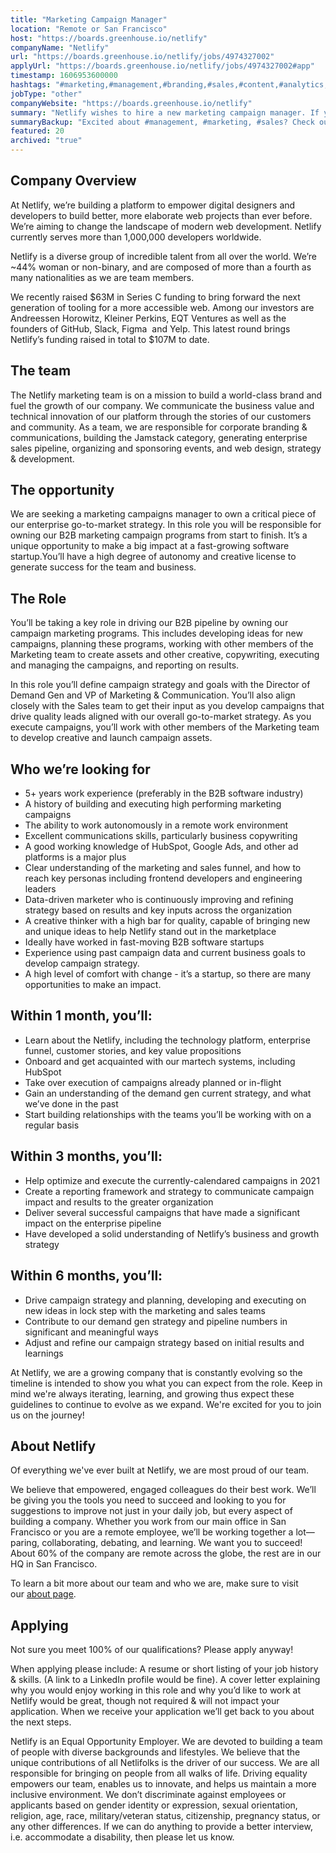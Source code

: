 ```yaml
---
title: "Marketing Campaign Manager"
location: "Remote or San Francisco"
host: "https://boards.greenhouse.io/netlify"
companyName: "Netlify"
url: "https://boards.greenhouse.io/netlify/jobs/4974327002"
applyUrl: "https://boards.greenhouse.io/netlify/jobs/4974327002#app"
timestamp: 1606953600000
hashtags: "#marketing,#management,#branding,#sales,#content,#analytics,#ui/ux,#git,#figma,#office"
jobType: "other"
companyWebsite: "https://boards.greenhouse.io/netlify"
summary: "Netlify wishes to hire a new marketing campaign manager. If you have 5+ years work experience, consider applying."
summaryBackup: "Excited about #management, #marketing, #sales? Check out this job post!"
featured: 20
archived: "true"
---
```


## Company Overview

At Netlify, we’re building a platform to empower digital designers and developers to build better, more elaborate web projects than ever before. We’re aiming to change the landscape of modern web development. Netlify currently serves more than 1,000,000 developers worldwide.

Netlify is a diverse group of incredible talent from all over the world. We’re ~44% woman or non-binary, and are composed of more than a fourth as many nationalities as we are team members.

We recently raised $63M in Series C funding to bring forward the next generation of tooling for a more accessible web. Among our investors are Andreessen Horowitz, Kleiner Perkins, EQT Ventures as well as the founders of GitHub, Slack, Figma  and Yelp. This latest round brings Netlify’s funding raised in total to $107M to date.

## The team

The Netlify marketing team is on a mission to build a world-class brand and fuel the growth of our company. We communicate the business value and technical innovation of our platform through the stories of our customers and community. As a team, we are responsible for corporate branding & communications, building the Jamstack category, generating enterprise sales pipeline, organizing and sponsoring events, and web design, strategy & development. 

## The opportunity

We are seeking a marketing campaigns manager to own a critical piece of our enterprise go-to-market strategy. In this role you will be responsible for owning our B2B marketing campaign programs from start to finish. It’s a unique opportunity to make a big impact at a fast-growing software startup.You’ll have a high degree of autonomy and creative license to generate success for the team and business.

## The Role

You’ll be taking a key role in driving our B2B pipeline by owning our campaign marketing programs. This includes developing ideas for new campaigns, planning these programs, working with other members of the Marketing team to create assets and other creative, copywriting, executing and managing the campaigns, and reporting on results.

In this role you’ll define campaign strategy and goals with the Director of Demand Gen and VP of Marketing & Communication. You’ll also align closely with the Sales team to get their input as you develop campaigns that drive quality leads aligned with our overall go-to-market strategy. As you execute campaigns, you’ll work with other members of the Marketing team to develop creative and launch campaign assets.

## Who we’re looking for

*   5+ years work experience (preferably in the B2B software industry)
*   A history of building and executing high performing marketing campaigns
*   The ability to work autonomously in a remote work environment
*   Excellent communications skills, particularly business copywriting
*   A good working knowledge of HubSpot, Google Ads, and other ad platforms is a major plus
*   Clear understanding of the marketing and sales funnel, and how to reach key personas including frontend developers and engineering leaders
*   Data-driven marketer who is continuously improving and refining strategy based on results and key inputs across the organization
*   A creative thinker with a high bar for quality, capable of bringing new and unique ideas to help Netlify stand out in the marketplace
*   Ideally have worked in fast-moving B2B software startups
*   Experience using past campaign data and current business goals to develop campaign strategy.
*   A high level of comfort with change - it’s a startup, so there are many opportunities to make an impact.

## Within 1 month, you’ll:

*   Learn about the Netlify, including the technology platform, enterprise funnel, customer stories, and key value propositions
*   Onboard and get acquainted with our martech systems, including HubSpot 
*   Take over execution of campaigns already planned or in-flight
*   Gain an understanding of the demand gen current strategy, and what we’ve done in the past
*   Start building relationships with the teams you’ll be working with on a regular basis

## Within 3 months, you’ll:

*   Help optimize and execute the currently-calendared campaigns in 2021
*   Create a reporting framework and strategy to communicate campaign impact and results to the greater organization
*   Deliver several successful campaigns that have made a significant impact on the enterprise pipeline
*   Have developed a solid understanding of Netlify’s business and growth strategy

## Within 6 months, you’ll:

*   Drive campaign strategy and planning, developing and executing on new ideas in lock step with the marketing and sales teams
*   Contribute to our demand gen strategy and pipeline numbers in significant and meaningful ways
*   Adjust and refine our campaign strategy based on initial results and learnings

At Netlify, we are a growing company that is constantly evolving so the timeline is intended to show you what you can expect from the role. Keep in mind we're always iterating, learning, and growing thus expect these guidelines to continue to evolve as we expand. We're excited for you to join us on the journey!

## About Netlify

Of everything we've ever built at Netlify, we are most proud of our team.

We believe that empowered, engaged colleagues do their best work. We’ll be giving you the tools you need to succeed and looking to you for suggestions to improve not just in your daily job, but every aspect of building a company. Whether you work from our main office in San Francisco or you are a remote employee, we’ll be working together a lot—paring, collaborating, debating, and learning. We want you to succeed! About 60% of the company are remote across the globe, the rest are in our HQ in San Francisco.

To learn a bit more about our team and who we are, make sure to visit our [about page](http://netlify.com/about).

## Applying

Not sure you meet 100% of our qualifications? Please apply anyway!

When applying please include: A resume or short listing of your job history & skills. (A link to a LinkedIn profile would be fine). A cover letter explaining why you would enjoy working in this role and why you’d like to work at Netlify would be great, though not required & will not impact your application. When we receive your application we’ll get back to you about the next steps.

Netlify is an Equal Opportunity Employer. We are devoted to building a team of people with diverse backgrounds and lifestyles. We believe that the unique contributions of all Netlifolks is the driver of our success. We are all responsible for bringing on people from all walks of life. Driving equality empowers our team, enables us to innovate, and helps us maintain a more inclusive environment. We don’t discriminate against employees or applicants based on gender identity or expression, sexual orientation, religion, age, race, military/veteran status, citizenship, pregnancy status, or any other differences. If we can do anything to provide a better interview, i.e. accommodate a disability, then please let us know.
